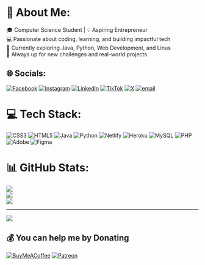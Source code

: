 # 💫 About Me:
🎓 Computer Science Student | 💡 Aspiring Entrepreneur<br>💻 Passionate about coding, learning, and building impactful tech<br>🌱 Currently exploring Java, Python, Web Development, and Linux<br>🚀 Always up for new challenges and real-world projects


## 🌐 Socials:
[![Facebook](https://img.shields.io/badge/Facebook-%231877F2.svg?logo=Facebook&logoColor=white)](https://facebook.com/pasinduet) [![Instagram](https://img.shields.io/badge/Instagram-%23E4405F.svg?logo=Instagram&logoColor=white)](https://instagram.com/pasinduet) [![LinkedIn](https://img.shields.io/badge/LinkedIn-%230077B5.svg?logo=linkedin&logoColor=white)](https://linkedin.com/in/pasinduet) [![TikTok](https://img.shields.io/badge/TikTok-%23000000.svg?logo=TikTok&logoColor=white)](https://tiktok.com/@pasinduet) [![X](https://img.shields.io/badge/X-black.svg?logo=X&logoColor=white)](https://x.com/pasinduet) [![email](https://img.shields.io/badge/Email-D14836?logo=gmail&logoColor=white)](mailto:pasinduet@pm.e]me) 

# 💻 Tech Stack:
![CSS3](https://img.shields.io/badge/css3-%231572B6.svg?style=for-the-badge&logo=css3&logoColor=white) ![HTML5](https://img.shields.io/badge/html5-%23E34F26.svg?style=for-the-badge&logo=html5&logoColor=white) ![Java](https://img.shields.io/badge/java-%23ED8B00.svg?style=for-the-badge&logo=openjdk&logoColor=white) ![Python](https://img.shields.io/badge/python-3670A0?style=for-the-badge&logo=python&logoColor=ffdd54) ![Netlify](https://img.shields.io/badge/netlify-%23000000.svg?style=for-the-badge&logo=netlify&logoColor=#00C7B7) ![Heroku](https://img.shields.io/badge/heroku-%23430098.svg?style=for-the-badge&logo=heroku&logoColor=white) ![MySQL](https://img.shields.io/badge/mysql-4479A1.svg?style=for-the-badge&logo=mysql&logoColor=white) ![PHP](https://img.shields.io/badge/php-%23777BB4.svg?style=for-the-badge&logo=php&logoColor=white) ![Adobe](https://img.shields.io/badge/adobe-%23FF0000.svg?style=for-the-badge&logo=adobe&logoColor=white) ![Figma](https://img.shields.io/badge/figma-%23F24E1E.svg?style=for-the-badge&logo=figma&logoColor=white)
# 📊 GitHub Stats:
![](https://github-readme-stats.vercel.app/api?username=pasinduet&theme=dark&hide_border=false&include_all_commits=false&count_private=false)<br/>
![](https://nirzak-streak-stats.vercel.app/?user=pasinduet&theme=dark&hide_border=false)<br/>
![](https://github-readme-stats.vercel.app/api/top-langs/?username=pasinduet&theme=dark&hide_border=false&include_all_commits=false&count_private=false&layout=compact)

---
[![](https://visitcount.itsvg.in/api?id=pasinduet&icon=0&color=0)](https://visitcount.itsvg.in)

  ## 💰 You can help me by Donating
  [![BuyMeACoffee](https://img.shields.io/badge/Buy%20Me%20a%20Coffee-ffdd00?style=for-the-badge&logo=buy-me-a-coffee&logoColor=black)](https://buymeacoffee.com/https://coff.ee/pasinduet) [![Patreon](https://img.shields.io/badge/Patreon-F96854?style=for-the-badge&logo=patreon&logoColor=white)](https://patreon.com/patreon.com/pasinduet) 

  
<!-- Proudly created with GPRM ( https://gprm.itsvg.in ) -->
